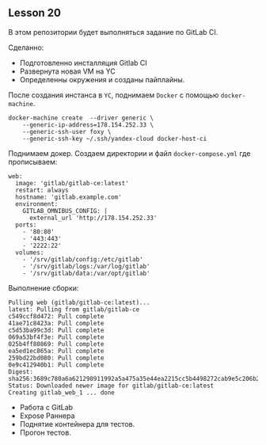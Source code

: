 ## Lesson 20
В этом репозитории будет выполняться задание по GitLab CI.  

Cделанно:
 + Подготовленно инсталляция Gitlab CI
 + Развернута новая VM на YC
 + Определенны окружения и созданы пайплайны.


После создания инстанса в `YC`, поднимаем `Docker` с помощью `docker-machine`.  

```
docker-machine create  --driver generic \ 
    --generic-ip-address=178.154.252.33 \ 
    --generic-ssh-user foxy \ 
    --generic-ssh-key ~/.ssh/yandex-cloud docker-host-ci
```
 
Поднимаем докер. Создаем директории и файл `docker-compose.yml` где прописываем:  

```
web:
  image: 'gitlab/gitlab-ce:latest'
  restart: always
  hostname: 'gitlab.example.com'
  environment:
    GITLAB_OMNIBUS_CONFIG: |
      external_url 'http://178.154.252.33'
  ports:
    - '80:80'
    - '443:443'
    - '2222:22'
  volumes:
    - '/srv/gitlab/config:/etc/gitlab'
    - '/srv/gitlab/logs:/var/log/gitlab'
    - '/srv/gitlab/data:/var/opt/gitlab'
```

Выполнение сборки:  

```
Pulling web (gitlab/gitlab-ce:latest)...
latest: Pulling from gitlab/gitlab-ce
c549ccf8d472: Pull complete
41ae71c8423a: Pull complete
c5d53ba99c3d: Pull complete
069a53bf4f3e: Pull complete
025b4ff80869: Pull complete
ea5ed1ec865a: Pull complete
259bd22bd080: Pull complete
0e9c412940b1: Pull complete
Digest: sha256:3689c780a6a621298911992a5a475a35e44ea2215cc5b4498272cab9e5c206b2
Status: Downloaded newer image for gitlab/gitlab-ce:latest
Creating gitlab_web_1 ... done
```

- Работа с GitLab
- Expose Раннера
- Поднятие контейнера для тестов.
- Прогон тестов.
